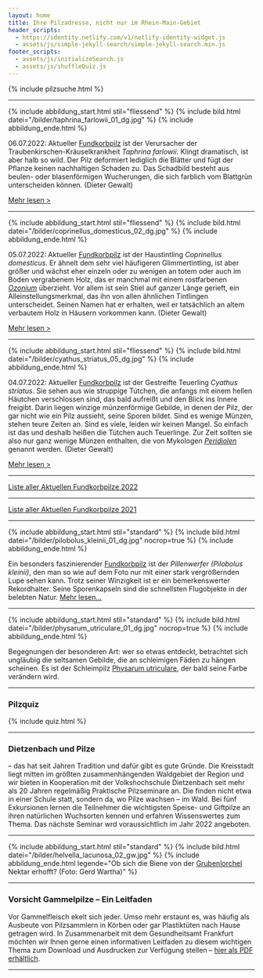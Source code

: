 ```yaml
---
layout: home
title: Ihre Pilzadresse, nicht nur im Rhein-Main-Gebiet
header_scripts:
  - https://identity.netlify.com/v1/netlify-identity-widget.js
  - assets/js/simple-jekyll-search/simple-jekyll-search.min.js
footer_scripts:
  - assets/js/initializeSearch.js
  - assets/js/shuffleQuiz.js
---
```

{% include pilzsuche.html %}

- - -

{% include abbildung_start.html stil="fliessend" %}
{% include bild.html datei="/bilder/taphrina_farlowii_01_dg.jpg" %}
{% include abbildung_ende.html %}

06.07.2022: Aktueller [Fundkorbpilz](AA "Glossar-") ist der Verursacher der Traubenkirschen-Kräuselkrankheit *Taphrina farlowii*. Klingt dramatisch, ist aber halb so wild. Der Pilz deformiert lediglich die Blätter und fügt der Pflanze keinen nachhaltigen Schaden zu. Das Schadbild besteht aus beulen- oder blasenförmigen Wucherungen, die sich farblich vom Blattgrün unterscheiden können. (Dieter Gewalt)

[Mehr lesen >](/pilze/taphrina-farlowii-traubenkirschen-kräuselkrankheit)

<div style="clear:  both"></div>

- - -

{% include abbildung_start.html stil="fliessend" %}
{% include bild.html datei="/bilder/coprinellus_domesticus_02_dg.jpg" %}
{% include abbildung_ende.html %}

05.07.2022: Aktueller [Fundkorbpilz](AA "Glossar-") ist der Haustintling *Coprinellus domesticus*. Er ähnelt dem sehr viel häufigeren Glimmertintling, ist aber größer und wächst eher einzeln oder zu wenigen an totem oder auch im Boden vergrabenem Holz, das er manchmal mit einem rostfarbenen *[Ozonium](Ozonium "Glossar")* überzieht. Vor allem ist sein Stiel auf ganzer Länge gerieft, ein Alleinstellungsmerkmal, das ihn von allen ähnlichen Tintlingen unterscheidet. Seinen Namen hat er erhalten, weil er tatsächlich an altem verbautem Holz in Häusern vorkommen kann. (Dieter Gewalt)

[Mehr lesen >](/pilze/coprinellus-domesticus-haustintling)

<div style="clear:  both"></div>

- - -

{% include abbildung_start.html stil="fliessend" %}
{% include bild.html datei="/bilder/cyathus_striatus_05_dg.jpg" %}
{% include abbildung_ende.html %}

04.07.2022: Aktueller [Fundkorbpilz](AA "Glossar-") ist der Gestreifte Teuerling *Cyathus striatus*. Sie sehen aus wie struppige Tütchen, die anfangs mit einem hellen Häutchen verschlossen sind, das bald aufreißt und den Blick ins Innere freigibt. Darin liegen winzige münzenförmige Gebilde, in denen der Pilz, der gar nicht wie ein Pilz aussieht, seine Sporen bildet. Sind es wenige Münzen, stehen teure Zeiten an. Sind es viele, leiden wir keinen Mangel. So einfach ist das und deshalb heißen die Tütchen auch Teuerlinge. Zur Zeit sollten sie also nur ganz wenige Münzen enthalten, die von Mykologen *[Peridiolen](Peridiole "Glossar")* genannt werden. (Dieter Gewalt)

[Mehr lesen >](/pilze/cyathus-striatus-gestreifter-teuerling)

<div style="clear:  both"></div>

- - -

[Liste aller Aktuellen Fundkorbpilze 2022](/artikel/liste-aller-aktuellen-fundkorbpilze-2022.html)

- - -

[Liste aller Aktuellen Fundkorbpilze 2021](/artikel/liste-aller-aktuellen-fundkorbpilze-2021.html)

- - -

{% include abbildung_start.html stil="standard" %}
{% include bild.html datei="/bilder/pilobolus_kleinii_01_dg.jpg" nocrop=true %}
{% include abbildung_ende.html %}

Ein besonders faszinierender [Fundkorbpilz](AA "Glossar-") ist der *Pillenwerfer (Pilobolus kleinii)*, den man so wie auf dem Foto nur mit einer stark vergrößernden Lupe sehen kann. Trotz seiner Winzigkeit ist er ein bemerkenswerter Rekordhalter. Seine Sporenkapseln sind die schnellsten Flugobjekte in der belebten Natur. [Mehr lesen...](/pilze/pilobolus-kleinii-pillenwerfer)

- - -

{% include abbildung_start.html stil="standard" %}
{% include bild.html datei="/bilder/physarum_utriculare_01_dg.jpg" nocrop=true %}
{% include abbildung_ende.html %}

Begegnungen der besonderen Art: wer so etwas entdeckt, betrachtet sich ungläubig die seltsamen Gebilde, die an schleimigen Fäden zu hängen scheinen. Es ist der Schleimpilz [Physarum utriculare](/pilze/physarum-utriculare-fadenfruchtschleimpilz), der bald seine Farbe verändern wird.

- - -

### Pilzquiz

{% include quiz.html %}

- - -

### Dietzenbach und Pilze

– das hat seit Jahren Tradition und dafür gibt es gute Gründe. Die Kreisstadt liegt mitten im größten zusammenhängenden Waldgebiet der Region und wir bieten in Kooperation mit der Volkshochschule Dietzenbach seit mehr als 20 Jahren regelmäßig Praktische Pilzseminare an. Die finden nicht etwa in einer Schule statt, sondern da, wo Pilze wachsen – im Wald. Bei fünf Exkursionen lernen die Teilnehmer die wichtigsten Speise- und Giftpilze an ihren natürlichen Wuchsorten kennen und erfahren Wissenswertes zum Thema. Das nächste Seminar wrd voraussichtlich im Jahr 2022 angeboten.  

- - -

{% include abbildung_start.html stil="standard" %}
{% include bild.html datei="/bilder/helvella_lacunosa_02_gw.jpg" %}
{% include abbildung_ende.html legende="Ob sich die Biene von der <a href='/pilze/helvella-lacunosa-grubenlorchel'>Grubenlorchel</a> Nektar erhofft?  (Foto: Gerd Wartha)" %}

- - -

### Vorsicht Gammelpilze – Ein Leitfaden

Vor Gammelfleisch ekelt sich jeder. Umso mehr erstaunt es, was häufig als Ausbeute von Pilzsammlern in Körben oder gar Plastiktüten nach Hause getragen wird. In Zusammenarbeit mit dem Gesundheitsamt Frankfurt möchten wir Ihnen gerne einen informativen Leitfaden zu diesem wichtigen Thema zum Download und Ausdrucken zur Verfügung stellen – [hier als PDF erhältlich](/assets/docs/Fundkorb.de-Gammelpilze.pdf).

- - -
